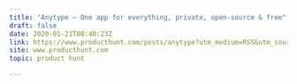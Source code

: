 ```yaml
---
title: "Anytype — One app for everything, private, open-source & free"
draft: false
date: 2020-01-21T08:40:23Z
link: https://www.producthunt.com/posts/anytype?utm_medium=RSS&utm_source=hune
site: www.producthunt.com
topic: product hunt  

---
```

